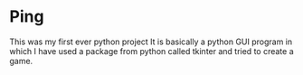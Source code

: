 # Ping
This was my first ever python project
It is basically a python GUI program in which I have used a package from python called tkinter and tried to create a game. 

